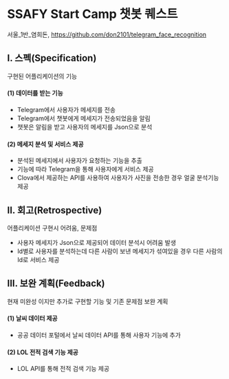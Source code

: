 # SSAFY Start Camp 챗봇 퀘스트

서울\_1반\_염희돈, https://github.com/don2101/telegram_face_recognition





## I. 스펙(Specification)

구현된 어플리케이션의 기능



#### (1) 데이터를 받는 기능

- Telegram에서 사용자가 메세지를 전송
- Telegram에서 챗봇에게 메세지가 전송되었음을 알림
- 챗봇은 알림을 받고 사용자의 메세지를 Json으로 분석



#### (2) 메세지 분석 및 서비스 제공

- 분석된 메세지에서 사용자가 요청하는 기능을 추출
- 기능에 따라 Telegram을 통해 사용자에게 서비스 제공
- Clova에서 제공하는 API를 사용하여 사용자가 사진을 전송한 경우 얼굴 분석기능 제공




## II. 회고(Retrospective)

어플리케이션 구현시 어려움, 문제점

- 사용자 메세지가 Json으로 제공되어 데이터 분석시 어려움 발생
- Id별로 사용자를 분석하는데 다른 사람이 보낸 메세지가 섞여있을 경우 다른 사람의 Id로 서비스 제공





## III. 보완 계획(Feedback)

현재 미완성 이지만 추가로 구현할 기능 및 기존 문제점 보완 계획



#### (1) 날씨 데이터 제공

- 공공 데이터 포털에서 날씨 데이터 API를 통해 사용자 기능에 추가



#### (2) LOL 전적 검색 기능 제공

- LOL API를 통해 전적 검색 기능 제공



